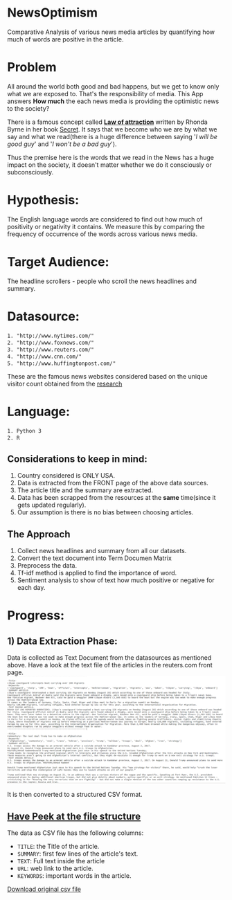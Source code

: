 # NewsOptimism
Comparative Analysis of various news media articles by quantifying how much of words are positive in the article.

# Problem
All around the world both good and bad happens, but we get to know only what we are exposed to. That's the responsibility of media. This App answers **How much** the each news media is providing the optimistic news to the society?

There is a famous concept called [**Law of attraction**](http://www.thelawofattraction.com/what-is-the-law-of-attraction/) written by Rhonda Byrne in her book [Secret](https://en.wikipedia.org/wiki/The_Secret_(book)).
It says that we become who we are by what we say and what we read(there is a huge difference between saying '*I will be good guy*' and '*I won't be a bad guy*').

Thus the premise here is the words that we read in the News has a huge impact on the society, it doesn't matter whether we do it consciously or subconsciously.


# Hypothesis:
The English language words are considered to find out how much of positivity or negativity it contains. We measure this by comparing the
frequency of occurrence of the words across various news media.

# Target Audience:
The headline scrollers - people who scroll the news headlines and summary.

# Datasource:
    1. "http://www.nytimes.com/"
    2. "http://www.foxnews.com/"
    3. "http://www.reuters.com/"
    4. "http://www.cnn.com/"
    5. "http://www.huffingtonpost.com/"

These are the famous news websites considered based on the unique visitor count obtained from the [research](http://www.journalism.org/files/legacy/NIELSEN%20STUDY%20-%20Copy.pdf)

# Language:
    1. Python 3
    2. R

## Considerations to keep in mind:
1. Country considered is ONLY USA.
2. Data is extracted from the FRONT page of the above data sources.
3. The article title and the summary are extracted.
4. Data has been scrapped from the resources at the **same** time(since it gets updated regularly).
5. Our assumption is there is no bias between choosing articles.

## The Approach
1. Collect news headlines and summary from all our datasets.
2. Convert the text document into Term Documen Matrix
3. Preprocess the data.
4. Tf-idf method is applied to find the importance of word.
5. Sentiment analysis to show of text how much positive or negative for each day.

# Progress:

## 1) Data Extraction Phase:

Data is collected as Text Document from the datasources as mentioned above. Have a look at the text file of the articles
in the reuters.com front page.
![Reuters_10/17/2017](sample/reutersTextSamplefile.png)

It is then converted to a structured CSV format.
## [Have Peek at the file structure](http://nbviewer.jupyter.org/github/harishaaram/NewsOptimism/blob/master/Sample_data_peek.ipynb)

The data as CSV file has the following columns:

* `TITLE`: the Title of the article.
* `SUMMARY`: first few lines of the article's text.
* `TEXT`: Full text inside the article
* `URL`: web link to the article.
* `KEYWORDS`: important words in the article.

[Download original csv file](sample/reuters.csv)
